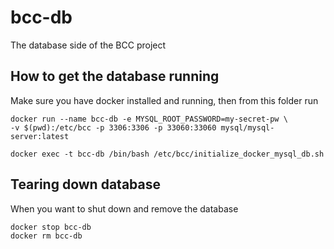 # bcc-db

The database side of the BCC project

## How to get the database running

Make sure you have docker installed and running, then from this folder run

```
docker run --name bcc-db -e MYSQL_ROOT_PASSWORD=my-secret-pw \
-v $(pwd):/etc/bcc -p 3306:3306 -p 33060:33060 mysql/mysql-server:latest

docker exec -t bcc-db /bin/bash /etc/bcc/initialize_docker_mysql_db.sh
```

## Tearing down database

When you want to shut down and remove the database

```
docker stop bcc-db
docker rm bcc-db

```
